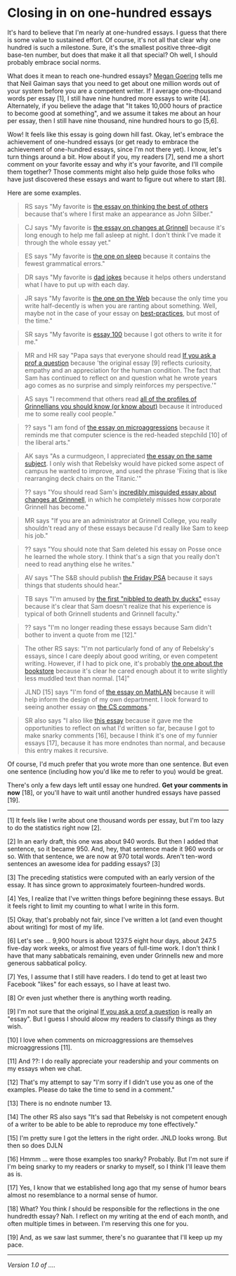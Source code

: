 Closing in on one-hundred essays
================================

It's hard to believe that I'm nearly at one-hundred essays.  I guess
that there is some value to sustained effort.  Of course, it's not
all that clear why one hundred is such a milestone.  Sure, it's the
smallest positive three-digit base-ten number, but does that make it
all that special?  Oh well, I should probably embrace social norms.

What does it mean to reach one-hundred essays?  [Megan
Goering](megan-goering.html) tells me that Neil Gaiman says that you
need to get about one million words out of your system before you are
a competent writer.  If I average one-thousand words per essay [1],
I still have nine hundred more essays to write [4].  Alternately, if
you believe the adage that "It takes 10,000 hours of practice to become
good at something", and we assume it takes me about an hour per essay,
then I still have nine thousand, nine hundred hours to go [5,6].

Wow!  It feels like this essay is going down hill fast.  Okay, let's
embrace the achievement of one-hundred essays (or get ready to embrace the
achievement of one-hundred essays, since I'm not there yet).  I know,
let's turn things around a bit.  How about if you, my readers [7], send
me a short comment on your favorite essay and why it's your favorite,
and I'll compile them together?  Those comments might also help guide
those folks who have just discovered these essays and want to figure out
where to start [8].

Here are some examples.

> RS says "My favorite is [the essay on thinking the best of
  others](thinking-the-best.html) because that's where I first make an
  appearance as John Silber."

> CJ says "My favorite is [the essay on changes at
  Grinnell](grinnell-changes.html) because it's long enough to help me fall
  asleep at night.  I don't think I've made it through the whole essay yet."

> ES says "My favorite is [the one on sleep](sleep.html) because
  it contains the fewest grammatical errors."

> DR says "My favorite is [dad jokes](dad-jokes.html) because it helps
  others understand what I have to put up with each day.

> JR says "My favorite is [the one on the Web](grinnells-web-presence.html)
  because the only time you write half-decently is when you are ranting
  about something.  Well, maybe not in the case of your essay on
  [best-practices](best-practices.html), but most of the time."

> SR says "My favorite is [essay 100](essay-100.html) because I got others
  to write it for me."

> MR and HR say "Papa says that everyone should read [If you ask a prof
  a question](if-you-ask-a-prof.html) because 'the original essay [9]
  reflects curiosity, empathy and an appreciation for the human condition.
  The fact that Sam has continued to reflect on and question what he wrote
  years ago comes as no surprise and simply reinforces my perspective.'"

> AS says "I recommend that others read [all of the profiles of
  Grinnellians you should know (or know about)](index-grinnellians.html)
  because it introduced me to some really cool people."

> ?? says "I am fond of [the essay on microaggressions](microaggressions.html)
  because it reminds me that computer science is the red-headed stepchild [10]
  of the liberal arts."

> AK says "As a curmudgeon, I appreciated [the essay on the same 
  subject](curmudgeon.html).  I only wish that Rebelsky would have
  picked some aspect of campus he wanted to improve, and used the phrase
  'Fixing that is like rearranging deck chairs on the Titanic.'"

> ?? says "You should read Sam's [incredibly misguided essay about changes at 
  Grinnnell](grinnell-changes.html), in which he completely misses how
  corporate Grinnell has become."

> MR says "If you are an administrator at Grinnell College, you really
  shouldn't read any of these essays because I'd really like Sam to keep
  his job."

> ?? says "You should note that Sam deleted his essay on Posse once he
  learned the whole story. I think that's a sign that you really don't
  need to read anything else he writes."

> AV says "The S&amp;B should publish [the Friday PSA](friday-psa.html)
  because it says things that students should hear."

> TB says "I'm amused by [the first "nibbled to death
  by ducks"](ndd-01.html) essay because it's clear that Sam doesn't
  realize that his experience is typical of both Grinnell students and
  Grinnell faculty."

> ?? says "I'm no longer reading these essays because Sam didn't bother
  to invent a quote from me [12]."

> The other RS says: "I'm not particularly fond of any of Rebelsky's
  essays, since I care deeply about good writing, or even competent
  writing.  However, if I had to pick one, it's probably [the one about
  the bookstore](bookstore.html) because it's clear he cared enough
  about it to write slightly less muddled text than normal. [14]"

> JLND [15] says "I'm fond of [the essay on MathLAN](mathlan.html) because it
  will help inform the design of my own department.  I look forward to 
  seeing another essay on [the CS commons](cs-commons.html)."

> SR also says "I also like [this essay](closing-in-on-100.html) because
  it gave me the opportunities to reflect on what I'd written so far,
  because I got to make snarky comments [16], because I think it's one
  of my funnier essays [17], because it has more endnotes than normal,
  and because this entry makes it recursive.

Of course, I'd much prefer that you wrote more than one sentence.  But
even one sentence (including how you'd like me to refer to you) would
be great.

There's only a few days left until essay one hundred.  **Get your comments
in now** [18], or you'll have to wait until another hundred essays have passed
[19].

---

[1] It feels like I write about one thousand words per essay, but I'm too lazy
to do the statistics right now [2].  

[2] In an early draft, this one was about 940 words.  But then I added
that sentence, so it became 950.  And, hey, that sentence made it
960 words or so.  With that sentence, we are now at 970 total words.
Aren't ten-word sentences an awesome idea for padding essays? [3]

[3] The preceding statistics were computed with an early version of
the essay.  It has since grown to approximately fourteen-hundred
words.

[4] Yes, I realize that I've written things before begininng these essays.
But it feels right to limit my counting to what I write in this form.

[5] Okay, that's probably not fair, since I've written a lot (and even
thought about writing) for most of my life.  

[6] Let's see ... 9,900 hours is about 1237.5 eight hour days, about
247.5 five-day work weeks, or almost five years of full-time work.  I
don't think I have that many sabbaticals remaining, even under Grinnells
new and more generous sabbatical policy.

[7] Yes, I assume that I still have readers.  I do tend to get at least two
Facebook "likes" for each essays, so I have at least two.

[8] Or even just whether there is anything worth reading.

[9] I'm not sure that the original [If you ask a prof a
question](http://www.cs.grinnell.edu/~rebelsky/AskProf) is really an
"essay".  But I guess I should aloow my readers to classify things as
they wish.

[10] I love when comments on microaggressions are themselves 
microaggressions [11].

[11] And ??: I do really appreciate your readership and your comments on
my essays when we chat.

[12] That's my attempt to say "I'm sorry if I didn't use you as one of
the examples.  Please do take the time to send in a comment."

[13] There is no endnote number 13.

[14] The other RS also says "It's sad that Rebelsky is not competent
enough of a writer to be able to be able to reproduce my tone effectively."

[15] I'm pretty sure I got the letters in the right order.  JNLD looks
wrong.  But then so does DJLN

[16] Hmmm ... were those examples too snarky?  Probably.  But I'm not sure if
I'm being snarky to my readers or snarky to myself, so I think I'll leave
them as is.

[17] Yes, I know that we established long ago that my sense of humor
bears almost no resemblance to a normal sense of humor.

[18] What?  You think *I* should be responsible for the reflections in
the one hundredth essay?  Nah.  I reflect on my writing at the end of
each month, and often multiple times in between.  I'm reserving this
one for you.

[19] And, as we saw last summer, there's no guarantee that I'll keep up 
my pace.

---

*Version 1.0 of ....*
